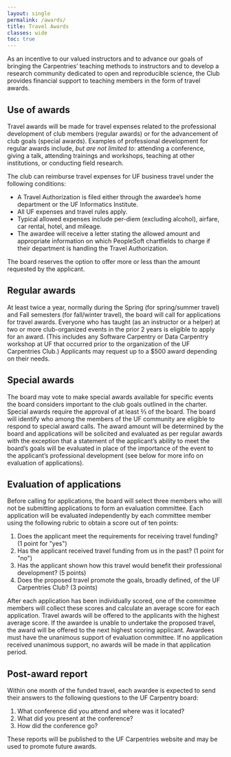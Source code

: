 ```yaml
---
layout: single
permalink: /awards/
title: Travel Awards
classes: wide
toc: true
---
```


As an incentive to our valued instructors and to advance our goals of bringing the Carpentries’ teaching methods to instructors and to develop a research community dedicated to open and reproducible science, the Club provides financial support to teaching members in the form of travel awards.

## Use of awards

Travel awards will be made for travel expenses related to the professional development of club members (regular awards) or for the advancement of club goals (special awards). Examples of  professional development for regular awards include, *but are not limited to*: attending a conference, giving a talk, attending trainings and workshops, teaching at other institutions, or conducting field research.

The club can reimburse travel expenses for UF business travel under the following conditions:
* A Travel Authorization is filed either through the awardee’s home department or the UF Informatics Institute.
* All UF expenses and travel rules apply.
* Typical allowed expenses include per-diem (excluding alcohol), airfare, car rental, hotel, and mileage.
* The awardee will receive a letter stating the allowed amount and appropriate information on which PeopleSoft chartfields to charge if their department is handling the Travel Authorization.

The board reserves the option to offer more or less than the amount requested by the applicant.

## Regular awards

At least twice a year, normally during the Spring (for spring/summer travel) and Fall semesters (for fall/winter travel), the board will call for applications for travel awards. Everyone who has taught (as an instructor or a helper) at two or more club-organized events in the prior 2 years is eligible to apply for an award. (This includes any Software Carpentry or Data Carpentry workshop at UF that occurred prior to the organization of the UF Carpentries Club.) Applicants may request up to a $500 award depending on their needs.

## Special awards

The board may vote to make special awards available for specific events the board considers important to the club goals outlined in the charter. Special awards require the approval of at least ⅔ of the board. The board will identify who among the members of the UF community are eligible to respond to special award calls. The award amount will be determined by the board and applications will be solicited and evaluated as per regular awards with the exception that a statement of the applicant’s ability to meet the board’s goals will be evaluated in place of the importance of the event to the applicant’s professional development (see below for more info on evaluation of applications).

## Evaluation of applications

Before calling for applications, the board will select three members who will not be submitting applications to form an evaluation committee. Each application will be evaluated independently by each committee member using the following rubric to obtain a score out of ten points:

1. Does the applicant meet the requirements for receiving travel funding? (1&nbsp;point for "yes")
2. Has the applicant received travel funding from us in the past? (1&nbsp;point for "no")
3. Has the applicant shown how this travel would benefit their professional development? (5&nbsp;points)
4. Does the proposed travel promote the goals, broadly defined, of the UF Carpentries Club? (3&nbsp;points)

After each application has been individually scored, one of the committee members will collect these scores and calculate an average score for each application. Travel awards will be offered to the applicants with the highest average score. If the awardee is unable to undertake the proposed travel, the award will be offered to the next highest scoring applicant. Awardees must have the unanimous support of evaluation committee. If no application received unanimous support, no awards will be made in that application period.

## Post-award report

Within one month of the funded travel, each awardee is expected to send their answers to the following questions to the UF Carpentry board:

1. What conference did you attend and where was it located?
2. What did you present at the conference?
3. How did the conference go?

These reports will be published to the UF Carpentries website and may be used to promote future awards.
